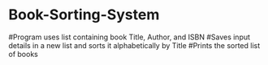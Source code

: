 # Book-Sorting-System
#Program uses list containing book Title, Author, and ISBN
#Saves input details in a new list and sorts it alphabetically by Title
#Prints the sorted list of books
